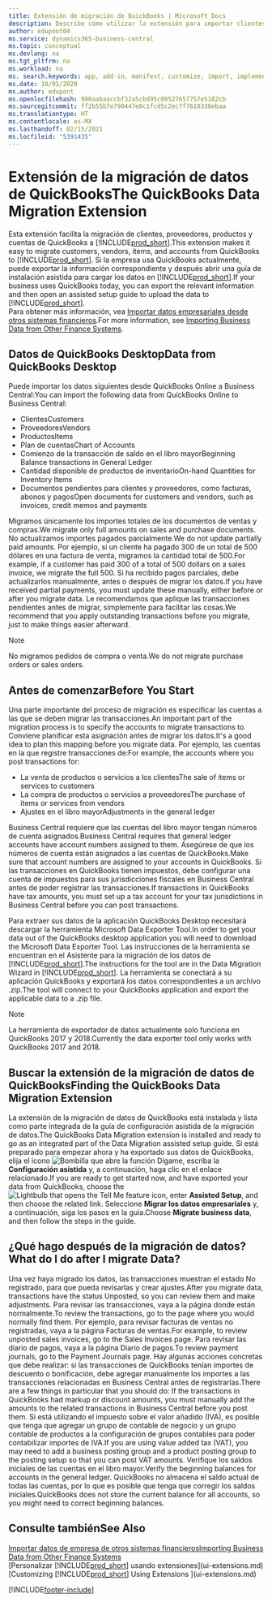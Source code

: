 ```yaml
---
title: Extensión de migración de QuickBooks | Microsoft Docs
description: Describe cómo utilizar la extensión para importar clientes, proveedores, elementos y cuentas de QuickBooks Desktop a Business Central.
author: edupont04
ms.service: dynamics365-business-central
ms.topic: conceptual
ms.devlang: na
ms.tgt_pltfrm: na
ms.workload: na
ms. search.keywords: app, add-in, manifest, customize, import, implement
ms.date: 10/01/2020
ms.author: edupont
ms.openlocfilehash: 990aabaaccbf32a5cbd95c09527657757e5182cb
ms.sourcegitcommit: ff2b55b7e790447e0c1fcd5c2ec7f7610338ebaa
ms.translationtype: HT
ms.contentlocale: es-MX
ms.lasthandoff: 02/15/2021
ms.locfileid: "5391435"
---
```

# <a name="the-quickbooks-data-migration-extension"></a><span data-ttu-id="181df-103">Extensión de la migración de datos de QuickBooks</span><span class="sxs-lookup"><span data-stu-id="181df-103">The QuickBooks Data Migration Extension</span></span>

<span data-ttu-id="181df-104">Esta extensión facilita la migración de clientes, proveedores, productos y cuentas de QuickBooks a [!INCLUDE[prod_short](includes/prod_short.md)].</span><span class="sxs-lookup"><span data-stu-id="181df-104">This extension makes it easy to migrate customers, vendors, items, and accounts from QuickBooks to [!INCLUDE[prod_short](includes/prod_short.md)].</span></span> <span data-ttu-id="181df-105">Si la empresa usa QuickBooks actualmente, puede exportar la información correspondiente y después abrir una guía de instalación asistida para cargar los datos en [!INCLUDE[prod_short](includes/prod_short.md)].</span><span class="sxs-lookup"><span data-stu-id="181df-105">If your business uses QuickBooks today, you can export the relevant information and then open an assisted setup guide to upload the data to [!INCLUDE[prod_short](includes/prod_short.md)].</span></span>  
<span data-ttu-id="181df-106">Para obtener más información, vea [Importar datos empresariales desde otros sistemas financieros](across-import-data-configuration-packages.md).</span><span class="sxs-lookup"><span data-stu-id="181df-106">For more information, see [Importing Business Data from Other Finance Systems](across-import-data-configuration-packages.md).</span></span>

## <a name="data-from-quickbooks-desktop"></a><span data-ttu-id="181df-107">Datos de QuickBooks Desktop</span><span class="sxs-lookup"><span data-stu-id="181df-107">Data from QuickBooks Desktop</span></span>

<span data-ttu-id="181df-108">Puede importar los datos siguientes desde QuickBooks Online a Business Central:</span><span class="sxs-lookup"><span data-stu-id="181df-108">You can import the following data from QuickBooks Online to Business Central:</span></span>

- <span data-ttu-id="181df-109">Clientes</span><span class="sxs-lookup"><span data-stu-id="181df-109">Customers</span></span>  
- <span data-ttu-id="181df-110">Proveedores</span><span class="sxs-lookup"><span data-stu-id="181df-110">Vendors</span></span>  
- <span data-ttu-id="181df-111">Productos</span><span class="sxs-lookup"><span data-stu-id="181df-111">Items</span></span>  
- <span data-ttu-id="181df-112">Plan de cuentas</span><span class="sxs-lookup"><span data-stu-id="181df-112">Chart of Accounts</span></span>  
- <span data-ttu-id="181df-113">Comienzo de la transacción de saldo en el libro mayor</span><span class="sxs-lookup"><span data-stu-id="181df-113">Beginning Balance transactions in General Ledger</span></span>  
- <span data-ttu-id="181df-114">Cantidad disponible de productos de inventario</span><span class="sxs-lookup"><span data-stu-id="181df-114">On-hand Quantities for Inventory Items</span></span>  
- <span data-ttu-id="181df-115">Documentos pendientes para clientes y proveedores, como facturas, abonos y pagos</span><span class="sxs-lookup"><span data-stu-id="181df-115">Open documents for customers and vendors, such as invoices, credit memos and payments</span></span>  

<span data-ttu-id="181df-116">Migramos únicamente los importes totales de los documentos de ventas y compras.</span><span class="sxs-lookup"><span data-stu-id="181df-116">We migrate only full amounts on sales and purchase documents.</span></span> <span data-ttu-id="181df-117">No actualizamos importes pagados parcialmente.</span><span class="sxs-lookup"><span data-stu-id="181df-117">We do not update partially paid amounts.</span></span> <span data-ttu-id="181df-118">Por ejemplo, si un cliente ha pagado 300 de un total de 500 dólares en una factura de venta, migramos la cantidad total de 500.</span><span class="sxs-lookup"><span data-stu-id="181df-118">For example, if a customer has paid 300 of a total of 500 dollars on a sales invoice, we migrate the full 500.</span></span> <span data-ttu-id="181df-119">Si ha recibido pagos parciales, debe actualizarlos manualmente, antes o después de migrar los datos.</span><span class="sxs-lookup"><span data-stu-id="181df-119">If you have received partial payments, you must update these manually, either before or after you migrate data.</span></span> <span data-ttu-id="181df-120">Le recomendamos que aplique las transacciones pendientes antes de migrar, simplemente para facilitar las cosas.</span><span class="sxs-lookup"><span data-stu-id="181df-120">We recommend that you apply outstanding transactions before you migrate, just to make things easier afterward.</span></span>

> [!NOTE]
> <span data-ttu-id="181df-121">No migramos pedidos de compra o venta.</span><span class="sxs-lookup"><span data-stu-id="181df-121">We do not migrate purchase orders or sales orders.</span></span>

## <a name="before-you-start"></a><span data-ttu-id="181df-122">Antes de comenzar</span><span class="sxs-lookup"><span data-stu-id="181df-122">Before You Start</span></span>

<span data-ttu-id="181df-123">Una parte importante del proceso de migración es especificar las cuentas a las que se deben migrar las transacciones.</span><span class="sxs-lookup"><span data-stu-id="181df-123">An important part of the migration process is to specify the accounts to migrate transactions to.</span></span> <span data-ttu-id="181df-124">Conviene planificar esta asignación antes de migrar los datos.</span><span class="sxs-lookup"><span data-stu-id="181df-124">It's a good idea to plan this mapping before you migrate data.</span></span> <span data-ttu-id="181df-125">Por ejemplo, las cuentas en la que registre transacciones de:</span><span class="sxs-lookup"><span data-stu-id="181df-125">For example, the accounts where you post transactions for:</span></span>

- <span data-ttu-id="181df-126">La venta de productos o servicios a los clientes</span><span class="sxs-lookup"><span data-stu-id="181df-126">The sale of items or services to customers</span></span>  
- <span data-ttu-id="181df-127">La compra de productos o servicios a proveedores</span><span class="sxs-lookup"><span data-stu-id="181df-127">The purchase of items or services from vendors</span></span>  
- <span data-ttu-id="181df-128">Ajustes en el libro mayor</span><span class="sxs-lookup"><span data-stu-id="181df-128">Adjustments in the general ledger</span></span>  

<span data-ttu-id="181df-129">Business Central requiere que las cuentas del libro mayor tengan números de cuenta asignados.</span><span class="sxs-lookup"><span data-stu-id="181df-129">Business Central requires that general ledger accounts have account numbers assigned to them.</span></span> <span data-ttu-id="181df-130">Asegúrese de que los números de cuenta están asignados a las cuentas de QuickBooks.</span><span class="sxs-lookup"><span data-stu-id="181df-130">Make sure that account numbers are assigned to your accounts in QuickBooks.</span></span>
<span data-ttu-id="181df-131">Si las transacciones en QuickBooks tienen impuestos, debe configurar una cuenta de impuestos para sus jurisdicciones fiscales en Business Central antes de poder registrar las transacciones.</span><span class="sxs-lookup"><span data-stu-id="181df-131">If transactions in QuickBooks have tax amounts, you must set up a tax account for your tax jurisdictions in Business Central before you can post transactions.</span></span>

<span data-ttu-id="181df-132">Para extraer sus datos de la aplicación QuickBooks Desktop necesitará descargar la herramienta Microsoft Data Exporter Tool.</span><span class="sxs-lookup"><span data-stu-id="181df-132">In order to get your data out of the QuickBooks desktop application you will need to download the Microsoft Data Exporter Tool.</span></span>  <span data-ttu-id="181df-133">Las instrucciones de la herramienta se encuentran en el Asistente para la migración de los datos de [!INCLUDE[prod_short](includes/prod_short.md)].</span><span class="sxs-lookup"><span data-stu-id="181df-133">The instructions for the tool are in the Data Migration Wizard in [!INCLUDE[prod_short](includes/prod_short.md)].</span></span> <span data-ttu-id="181df-134">La herramienta se conectará a su aplicación QuickBooks y exportará los datos correspondientes a un archivo .zip.</span><span class="sxs-lookup"><span data-stu-id="181df-134">The tool will connect to your QuickBooks application and export the applicable data to a .zip file.</span></span>  

> [!NOTE]
> <span data-ttu-id="181df-135">La herramienta de exportador de datos actualmente solo funciona en QuickBooks 2017 y 2018.</span><span class="sxs-lookup"><span data-stu-id="181df-135">Currently the data exporter tool only works with QuickBooks 2017 and 2018.</span></span>

## <a name="finding-the-quickbooks-data-migration-extension"></a><span data-ttu-id="181df-136">Buscar la extensión de la migración de datos de QuickBooks</span><span class="sxs-lookup"><span data-stu-id="181df-136">Finding the QuickBooks Data Migration Extension</span></span>

<span data-ttu-id="181df-137">La extensión de la migración de datos de QuickBooks está instalada y lista como parte integrada de la guía de configuración asistida de la migración de datos.</span><span class="sxs-lookup"><span data-stu-id="181df-137">The QuickBooks Data Migration extension is installed and ready to go as an integrated part of the Data Migration assisted setup guide.</span></span> <span data-ttu-id="181df-138">Si está preparado para empezar ahora y ha exportado sus datos de QuickBooks, elija el icono ![Bombilla que abre la función Dígame](media/ui-search/search_small.png "Dígame qué desea hacer"), escriba la **Configuración asistida** y, a continuación, haga clic en el enlace relacionado.</span><span class="sxs-lookup"><span data-stu-id="181df-138">If you are ready to get started now, and have exported your data from QuickBooks, choose the ![Lightbulb that opens the Tell Me feature](media/ui-search/search_small.png "Tell me what you want to do") icon, enter **Assisted Setup**, and then choose the related link.</span></span> <span data-ttu-id="181df-139">Seleccione **Migrar los datos empresariales** y, a continuación, siga los pasos en la guía.</span><span class="sxs-lookup"><span data-stu-id="181df-139">Choose **Migrate business data**, and then follow the steps in the guide.</span></span>  

## <a name="what-do-i-do-after-i-migrate-data"></a><span data-ttu-id="181df-140">¿Qué hago después de la migración de datos?</span><span class="sxs-lookup"><span data-stu-id="181df-140">What do I do after I migrate Data?</span></span>

<span data-ttu-id="181df-141">Una vez haya migrado los datos, las transacciones muestran el estado No registrado, para que pueda revisarlas y crear ajustes.</span><span class="sxs-lookup"><span data-stu-id="181df-141">After you migrate data, transactions have the status Unposted, so you can review them and make adjustments.</span></span> <span data-ttu-id="181df-142">Para revisar las transacciones, vaya a la página donde están normalmente.</span><span class="sxs-lookup"><span data-stu-id="181df-142">To review the transactions, go to the page where you would normally find them.</span></span> <span data-ttu-id="181df-143">Por ejemplo, para revisar facturas de ventas no registradas, vaya a la página Facturas de ventas.</span><span class="sxs-lookup"><span data-stu-id="181df-143">For example, to review unposted sales invoices, go to the Sales Invoices page.</span></span> <span data-ttu-id="181df-144">Para revisar las diario de pagos, vaya a la página Diario de pagos.</span><span class="sxs-lookup"><span data-stu-id="181df-144">To review payment journals, go to the Payment Journals page.</span></span>
<span data-ttu-id="181df-145">Hay algunas acciones concretas que debe realizar: si las transacciones de QuickBooks tenían importes de descuento o bonificación, debe agregar manualmente los importes a las transacciones relacionadas en Business Central antes de registrarlas.</span><span class="sxs-lookup"><span data-stu-id="181df-145">There are a few things in particular that you should do: If the transactions in QuickBooks had markup or discount amounts, you must manually add the amounts to the related transactions in Business Central before you post them.</span></span>
<span data-ttu-id="181df-146">Si está utilizando el impuesto sobre el valor añadido (IVA), es posible que tenga que agregar un grupo de contable de negocio y un grupo contable de productos a la configuración de grupos contables para poder contabilizar importes de IVA.</span><span class="sxs-lookup"><span data-stu-id="181df-146">If you are using value added tax (VAT), you may need to add a business posting group and a product posting group to the posting setup so that you can post VAT amounts.</span></span>
<span data-ttu-id="181df-147">Verifique los saldos iniciales de las cuentas en el libro mayor.</span><span class="sxs-lookup"><span data-stu-id="181df-147">Verify the beginning balances for accounts in the general ledger.</span></span> <span data-ttu-id="181df-148">QuickBooks no almacena el saldo actual de todas las cuentas, por lo que es posible que tenga que corregir los saldos iniciales.</span><span class="sxs-lookup"><span data-stu-id="181df-148">QuickBooks does not store the current balance for all accounts, so you might need to correct beginning balances.</span></span>

## <a name="see-also"></a><span data-ttu-id="181df-149">Consulte también</span><span class="sxs-lookup"><span data-stu-id="181df-149">See Also</span></span>

[<span data-ttu-id="181df-150">Importar datos de empresa de otros sistemas financieros</span><span class="sxs-lookup"><span data-stu-id="181df-150">Importing Business Data from Other Finance Systems</span></span>](across-import-data-configuration-packages.md)  
<span data-ttu-id="181df-151">[Personalizar [!INCLUDE[prod_short](includes/prod_short.md)] usando extensiones](ui-extensions.md)</span><span class="sxs-lookup"><span data-stu-id="181df-151">[Customizing [!INCLUDE[prod_short](includes/prod_short.md)] Using Extensions ](ui-extensions.md)</span></span>  


[!INCLUDE[footer-include](includes/footer-banner.md)]